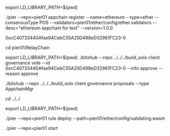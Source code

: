 export LD_LIBRARY_PATH=$(pwd)

./pier --repo=pier01 appchain register --name=ethereum --type=ether --consensusType POS --validators=pier01/ether/config/ether.validators --desc="ethereum appchain for test" --version=1.0.0

0xcC40733440Afae94CebC55A25D498eD32961FC23-0

cd pier01/RelayChain

export LD_LIBRARY_PATH=$(pwd)
./bitxhub --repo ../../../build_solo client governance vote --id 0xcC40733440Afae94CebC55A25D498eD32961FC23-0 --info approve --reason approve

./bitxhub --repo ../../../build_solo client governance proposals --type AppchainMgr

cd ../../

export LD_LIBRARY_PATH=$(pwd)

./pier --repo=pier01 rule deploy --path=pier01/ether/config/validating.wasm

./pier --repo=pier01 start

